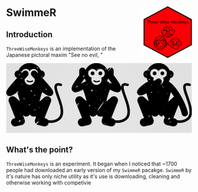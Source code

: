 # SwimmeR <img src="inst/logos/hex_logo.png" width="131px" height="140px" align="right" style="padding-left:10px;background-color:white;" />

## Introduction
`ThreeWiseMonkeys` is an implementation of the Japanese pictoral maxim "See no evil, "

![](inst/logos/Monkeys_Horizontal.png)


## What's the point?
`ThreeWiseMonkeys` is an experiment.  It began when I noticed that ~1700 people had downloaded an early version of my `SwimmeR` pacakge.  `SwimmeR` by it's nature has only niche utility as it's use is downloading, cleaning and otherwise working with competivie 
